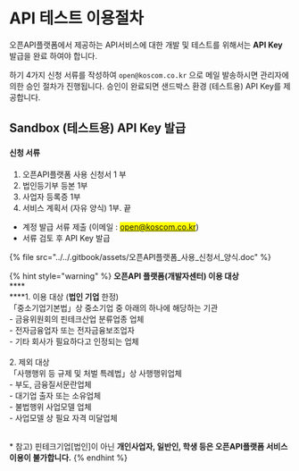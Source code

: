 # API 테스트 이용절차

오픈API플랫폼에서 제공하는 API서비스에 대한 개발 및 테스트를 위해서는  **API Key** 발급을 완료 하여야 합니다.

하기 4가지 신청 서류를 작성하여 `open@koscom.co.kr` 으로 메일 발송하시면 관리자에 의한 승인 절차가 진행됩니다. 승인이 완료되면 샌드박스 환경 (테스트용) API Key를 제공합니다.



## Sandbox (테스트용) API Key 발급

#### 신청 서류

1. 오픈API플랫폼 사용 신청서 1 부
2. 법인등기부 등본 1부
3. 사업자 등록증 1부
4. 서비스 계획서 (자유 양식) 1부. 끝

* 계정 발급 서류 제출 (이메일 : <mark style="color:blue;">open@koscom.co.kr</mark>)
* 서류 검토 후 API Key 발급&#x20;

{% file src="../../.gitbook/assets/오픈API플랫폼_사용_신청서_양식.doc" %}



{% hint style="warning" %}
**오픈API 플랫폼(개발자센터)  이용 대상** \
****\
****1. 이용 대상 (**법인 기업** 한정) \
「중소기업기본법」상 중소기업 중 아래의 하나에 해당하는 기관 \
\-   금융위원회의 핀테크산업 분류업종 업체 \
\-   전자금융업자 또는 전자금융보조업자 \
\-   기타 회사가 필요하다고 인정되는 업체 \
\
2\. 제외 대상 \
「사행행위 등 규제 및 처벌 특례법」상 사행행위업체 \
\-   부도, 금융질서문란업체 \
\-   대기업 출자 또는 소유업체 \
\-   불법행위 사업모델 업체 \
\-   사업모델 상 필요 자격 미달업체&#x20;

\
\* 참고) 핀테크기업\[법인]이 아닌 **개인사업자, 일반인, 학생 등은 오픈API플랫폼 서비스 이용이 불가합니다.**
{% endhint %}

